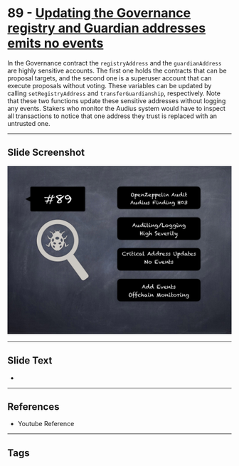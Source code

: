 
# 89 - [Updating the Governance registry and Guardian addresses emits no events](./Updating%20the%20Governance%20registry%20and%20Guardian%20addresses%20emits%20no%20events.md)

 In the Governance contract the `registryAddress` and the `guardianAddress` are highly sensitive accounts. The first one holds the contracts that can be proposal targets, and the second one is a superuser account that can execute proposals without voting. These variables can be updated by calling `setRegistryAddress` and `transferGuardianship`, respectively. Note that these two functions update these sensitive addresses without logging any events. Stakers who monitor the Audius system would have to inspect all transactions to notice that one address they trust is replaced with an untrusted one.


___
## Slide Screenshot
![089.png](../../images/7.%20Audit%20Findings%20101/089.png)
___
## Slide Text
- 
___
## References
- Youtube Reference
___
## Tags
